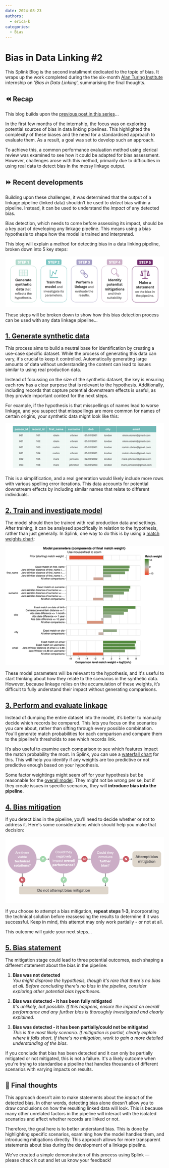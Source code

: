 ```yaml
---
date: 2024-08-23
authors:
  - erica-k
categories:
  - Bias
---
```


# Bias in Data Linking #2

This Splink Blog is the second installment dedicated to the topic of bias. It wraps up the work completed during the the six-month [Alan Turing Institute](https://www.turing.ac.uk) internship on '_Bias in Data Linking_', summarising the final thoughts.

<!-- more -->

## ⏪ Recap

This blog builds upon the [previous post in this series](https://moj-analytical-services.github.io/splink/blog/2024/08/19/bias-in-data-linking.html)...

In the first few months of the internship, the focus was on exploring potential sources of bias in data linking pipelines. This highlighted the complexity of these biases and the need for a standardised approach to evaluate them. As a result, a goal was set to develop such an approach. 

To achieve this, a common performance evaluation method using clerical review was examined to see how it could be adapted for bias assessment. However, challenges arose with this method, primarily due to difficulties in using real data to detect bias in the messy linkage output.

## ⏩ Recent developments 

Building upon these challenges, it was determined that the output of a linkage pipeline (linked data) shouldn’t be used to _detect_ bias within a pipeline. Instead, it can be used to understand the _impact_ of any detected bias.

Bias detection, which needs to come before assessing its impact, should be a key part of developing any linkage pipeline. This means using a bias hypothesis to shape how the model is trained and interpreted.

This blog will explain a method for detecting bias in a data linking pipeline, broken down into 5 key steps:

![Image 1](./img/bias_investigation_steps.png)

These steps will be broken down to show how this bias detection process can be used with any data linkage pipeline...

## <u>1. Generate synthetic data</u>

This process aims to build a neutral base for identification by creating a use-case specific dataset. While the process of generating this data can vary, it's crucial to keep it controlled. Automatically generating large amounts of data without understanding the content can lead to issues similar to using real production data.

Instead of focussing on the size of the synthetic dataset, the key is ensuring each row has a clear purpose that is relevant to the hypothesis. Additionally, including records that capture potential downstream effects is useful, as they provide important context for the next steps. 

For example, if the hypothesis is that misspellings of names lead to worse linkage, and you suspect that misspellings are more common for names of certain origins, your synthetic data might look like this:

![Image 2](./img/sp_mistake_data.png)

This is a simplification, and a real generation would likely include more rows with various spelling error iterations. This data accounts for potential downstream effects by including similar names that relate to different individuals.

## <u>2. Train and investigate model</u>

The model should then be trained with real production data and settings. After training, it can be analysed specifically in relation to the hypothesis, rather than just generally. In Splink, one way to do this is by using a [match weights chart](https://moj-analytical-services.github.io/splink/charts/match_weights_chart.html):

![Image 3](./img/match_weights_chart.png)

These model parameters will be relevant to the hypothesis, and it's useful to start thinking about how they relate to the scenarios in the synthetic data. However, because linkage relies on the accumulation of these weights, it’s difficult to fully understand their impact without generating comparisons. 

## <u>3. Perform and evaluate linkage</u>

Instead of dumping the entire dataset into the model, it’s better to manually decide which records be compared. This lets you focus on the scenarios you care about, rather than sifting through every possible combination. You'll generate match probabilities for each comparison and compare them to the pipeline's thresholds to see which records link.

It’s also useful to examine each comparison to see which features impact the match probability the most. In Splink, you can use a [waterfall chart](https://moj-analytical-services.github.io/splink/charts/waterfall_chart.html) for this. This will help you identify if any weights are too predictive or not predictive enough based on your hypothesis. 

Some factor weightings might seem off for your hypothesis but be reasonable for the [overall model](#2-train-and-investigate-model). They might not be _wrong_ per se, but if they create issues in specific scenarios, they will **introduce bias into the pipeline**.

## <u>4. Bias mitigation</u>

If you detect bias in the pipeline, you'll need to decide whether or not to address it. Here's some considerations which should help you make that decision:

![Image 4](./img/bias_mitigation_flowchart.png)

If you choose to attempt a bias mitigation, **repeat steps 1-3**, incorporating the technical solution before reassessing the results to determine if it was successful. Keep in mind, this attempt may only work partially - or not at all. 

This outcome will guide your next steps...

## <u>5. Bias statement</u>

The mitigation stage could lead to three potential outcomes, each shaping a different statement about the bias in the pipeline:

1. **Bias was not detected**  
_You might disprove the hypothesis, though it's rare that there's no bias at all. Before concluding there's no bias in the pipeline, consider exploring other potential bias hypotheses._

2. **Bias was detected - it has been fully mitigated**  
_It's unlikely, but possible. If this happens, ensure the impact on overall performance and any further bias is thoroughly investigated and clearly explained._

3. **Bias was detected - it has been partially/could not be mitigated**  
_This is the most likely scenario. If mitigation is partial, clearly explain where it falls short. If there's no mitigation, work to gain a more detailed understanding of the bias._

If you conclude that bias has been detected and it can only be partially mitigated or not mitigated, this is not a failure. It's a likely outcome when you're trying to standardise a pipeline that handles thousands of different scenarios with varying impacts on results.

## 💭 Final thoughts

This approach doesn’t aim to make statements about the _impact_ of the detected bias. In other words, detecting bias alone doesn’t allow you to draw conclusions on how the resulting linked data will look. This is because many other unrelated factors in the pipeline will interact with the isolated scenarios and affect whether records are linked or not.

Therefore, the goal here is to better understand bias. This is done by highlighting specific scenarios, examining how the model handles them, and introducing mitigations directly. This approach allows for more transparent statements about bias during the development of a linkage pipeline.

We’ve created a simple demonstration of this process using Splink — please check it out and let us know your feedback!